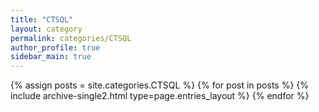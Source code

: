 ```yaml
---
title: "CTSQL"
layout: category
permalink: categories/CTSQL
author_profile: true
sidebar_main: true
---
```


{% assign posts = site.categories.CTSQL %}
{% for post in posts %} {% include archive-single2.html type=page.entries_layout %} {% endfor %}